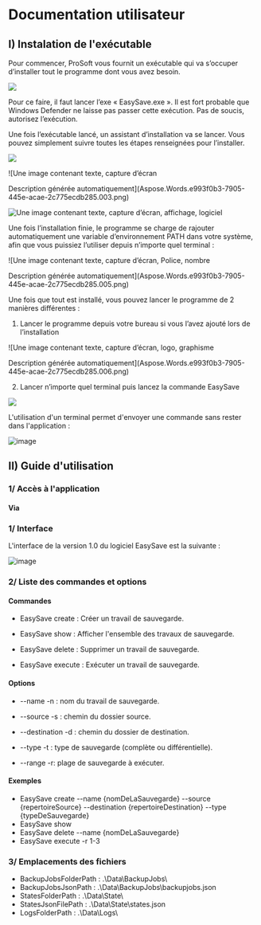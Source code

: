 # Documentation utilisateur

## I) Instalation de l'exécutable

Pour commencer, ProSoft vous fournit un exécutable qui va s’occuper d’installer tout le programme dont vous avez besoin.

![](Aspose.Words.e993f0b3-7905-445e-acae-2c775ecdb285.001.png)

Pour ce faire, il faut lancer l’exe « EasySave.exe ». Il est fort probable que Windows Defender ne laisse pas passer cette exécution. Pas de soucis, autorisez l’exécution.

Une fois l’exécutable lancé, un assistant d’installation va se lancer. Vous pouvez simplement suivre toutes les étapes renseignées pour l’installer.

![](Aspose.Words.e993f0b3-7905-445e-acae-2c775ecdb285.002.png)

![Une image contenant texte, capture d’écran

Description générée automatiquement](Aspose.Words.e993f0b3-7905-445e-acae-2c775ecdb285.003.png)

![Une image contenant texte, capture d’écran, affichage, logiciel](Aspose.Words.e993f0b3-7905-445e-acae-2c775ecdb285.004.png)

Une fois l’installation finie, le programme se charge de rajouter automatiquement une variable d’environnement PATH dans votre système, afin que vous puissiez l’utiliser depuis n’importe quel terminal :

![Une image contenant texte, capture d’écran, Police, nombre

Description générée automatiquement](Aspose.Words.e993f0b3-7905-445e-acae-2c775ecdb285.005.png)

Une fois que tout est installé, vous pouvez lancer le programme de 2 manières différentes :

1. Lancer le programme depuis votre bureau si vous l’avez ajouté lors de l’installation

![Une image contenant texte, capture d’écran, logo, graphisme

Description générée automatiquement](Aspose.Words.e993f0b3-7905-445e-acae-2c775ecdb285.006.png)

2. Lancer n’importe quel terminal puis lancez la commande EasySave

![](Aspose.Words.e993f0b3-7905-445e-acae-2c775ecdb285.007.png)

L'utilisation d'un terminal permet d'envoyer une commande sans rester dans l'application :

![image](https://github.com/agordienproject/EasySave/assets/127090687/1ea63361-6e7b-4271-ac3c-dc91c5931074)



## II) Guide d'utilisation

### 1/ Accès à l'application

#### Via 

### 1/ Interface

L'interface de la version 1.0 du logiciel EasySave est la suivante :

![image](https://github.com/agordienproject/EasySave/assets/127090687/e38a9e2a-3ea8-433e-a6f2-5c71fa5a5a17)



### 2/ Liste des commandes et options


#### Commandes

- EasySave create : Créer un travail de sauvegarde.

- EasySave show : Afficher l'ensemble des travaux de sauvegarde.

- EasySave delete : Supprimer un travail de sauvegarde.

- EasySave execute : Exécuter un travail de sauvegarde.


#### Options

- --name -n : nom du travail de sauvegarde.

- --source -s : chemin du dossier source.

- --destination -d : chemin du dossier de destination.

- --type -t : type de sauvegarde (complète ou différentielle).

- --range -r: plage de sauvegarde à exécuter.


#### Exemples

- EasySave create --name {nomDeLaSauvegarde} --source {repertoireSource} --destination {repertoireDestination} --type {typeDeSauvegarde}
- EasySave show
- EasySave delete --name {nomDeLaSauvegarde}
- EasySave execute -r 1-3 


### 3/ Emplacements des fichiers

- BackupJobsFolderPath : .\\Data\\BackupJobs\\
- BackupJobsJsonPath : .\\Data\\BackupJobs\\backupjobs.json
- StatesFolderPath : .\\Data\\State\\
- StatesJsonFilePath : .\\Data\\State\\states.json
- LogsFolderPath : .\\Data\\Logs\\
